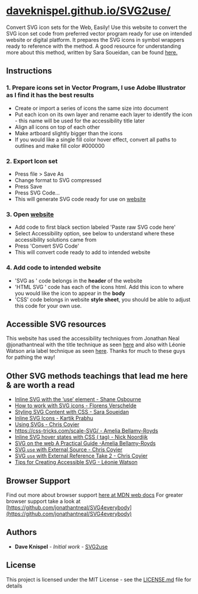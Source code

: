 # [daveknispel.github.io/SVG2use/]()

Convert SVG icon sets for the Web, Easily!  Use this website to convert the SVG icon set code from preferred vector program ready for use on intended website or digital platform. It prepares the SVG icons in symbol wrappers ready to reference with the <use> method. A good resource for understanding more about this method, written by Sara Soueidan, can be found [here.](https://tympanus.net/codrops/2015/07/16/styling-SVG-use-content-css/)

## Instructions

### 1. Prepare icons set in Vector Program, I use Adobe Illustrator as I find it has the best results 
* Create or import a series of icons the same size into document
* Put each icon on its own layer and rename each layer to identify the icon - this name will be used for the accessibility title later
* Align all icons on top of each other
* Make artboard slightly bigger than the icons
* If you would like a single fill color hover effect, convert all paths to outlines and make fill color #000000

### 2. Export Icon set
* Press file > Save As
* Change format to SVG compressed
* Press Save
* Press SVG Code...
* This will generate SVG code ready for use on [website](https://daveknispel.github.io/SVG2use/)

### 3. Open [website](https://daveknispel.github.io/SVG2use/)
* Add code to first black section labeled 'Paste raw SVG code here'
* Select Accessibility option, see below to understand where these accessibility solutions came from
* Press 'Convert SVG Code'
* This will convert code ready to add to intended website

### 4. Add code to intended website
* 'SVG as <symbols>' code belongs in the **header** of the website
* 'HTML SVG <use>' code has each of the icons html. Add this icon to where you would like the icon to appear in the **body**
* 'CSS' code belongs in website **style sheet**, you should be able to adjust this code for your own use.


## Accessible SVG resources

This website has used the accessibility techniques from Jonathan Neal @jonathantneal with the title technique as seen [here](https://github.com/jonathantneal/SVG4everybody#readability-and-accessibility) and also with Léonie Watson aria label technique as seen [here](https://developer.paciellogroup.com/blog/2013/12/using-aria-enhance-SVG-accessibility/). Thanks for much to these guys for pathing the way!

## Other SVG <use> methods teachings that lead me here & are worth a read

* [Inline SVG with the ‘use’ element - Shane Osbourne](https://wearejh.com/inline-SVG-use-element/)
* [How to work with SVG icons  - Florens Verschelde](https://fvsch.com/SVG-icons/)
* [Styling SVG <use> Content with CSS -  Sara Soueidan](https://tympanus.net/codrops/2015/07/16/styling-SVG-use-content-css/)
* [Inline SVG Icons -  Kartik Prabhu](https://kartikprabhu.com/articles/inline-SVG-icons)
* [Using SVGs  -  Chris Coyier](https://css-tricks.com/using-SVG/)
* [https://css-tricks.com/scale-SVG/  -  Amelia Bellamy-Royds](https://css-tricks.com/scale-SVG/)
* [Inline SVG hover states with CSS (<use> tag)  - Nick Noordijk](https://medium.com/@nicknoordijk/inline-SVG-hover-states-with-css-use-tag-4a336ed75062)
* [SVG on the web A Practical Guide -Amelia Bellamy-Royds](https://SVGontheweb.com/)
* [SVG `use` with External Source  -  Chris Coyier](https://css-tricks.com/SVG-use-external-source/)
* [SVG `use` with External Reference Take 2  -  Chris Coyier](https://css-tricks.com/SVG-use-with-external-reference-take-2/)
* [Tips for Creating Accessible SVG - Léonie Watson](https://www.sitepoint.com/tips-accessible-SVG/)

## Browser Support

Find out more about <use> browser support [here at MDN web docs](https://developer.mozilla.org/en-US/docs/Web/SVG/Element/use)
For greater browser support take a look at [https://github.com/jonathantneal/SVG4everybody](https://github.com/jonathantneal/SVG4everybody)

## Authors

* **Dave Knispel** - *Initial work* - [SVG2use](https://daveknispel.github.io/SVG2use/)

## License

This project is licensed under the MIT License - see the [LICENSE.md](LICENSE.md) file for details




